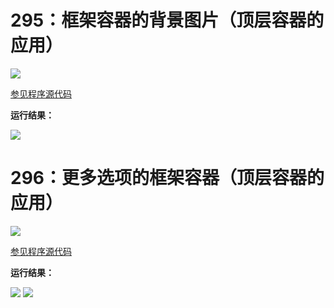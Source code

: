 # 295：框架容器的背景图片（顶层容器的应用）

<img src="http://image.renkaigis.com/keepcoding/2018013001.png">

<a href="https://github.com/renkaigis/KeepCoding/tree/master/2018/01/30" target="_blank">参见程序源代码</a>

**运行结果：**

<img src="http://image.renkaigis.com/keepcoding/2018013002.png">

# 296：更多选项的框架容器（顶层容器的应用）

<img src="http://image.renkaigis.com/keepcoding/2018013003.png">

<a href="https://github.com/renkaigis/KeepCoding/tree/master/2018/01/30" target="_blank">参见程序源代码</a>

**运行结果：**

<img src="http://image.renkaigis.com/keepcoding/2018013004.png">

<img src="http://image.renkaigis.com/keepcoding/2018013005.png">

